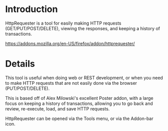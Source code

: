 # Introduction #

HttpRequester is a tool for easily making HTTP requests (GET/PUT/POST/DELETE), viewing the responses, and keeping a history of transactions.

https://addons.mozilla.org/en-US/firefox/addon/httprequester/


# Details #

This tool is useful when doing web or REST development, or when you need to make HTTP requests that are not easily done via the browser (PUT/POST/DELETE).

This is based off of Alex Milowski's excellent Poster addon, with a large focus on keeping a history of transactions, allowing you to go back and review, re-execute, load, and save HTTP requests.

HttpRequester can be opened via the Tools menu, or via the Addon-bar icon.
